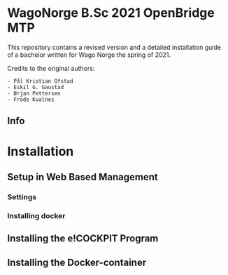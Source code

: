 # WagoNorge B.Sc 2021 OpenBridge MTP
This repository contains a revised version and a detailed installation guide of a bachelor written for Wago Norge the spring of 2021. 

Credits to the original authors:

    - Pål Kristian Ofstad
    - Eskil G. Gaustad
    - Ørjan Pettersen
    - Frode Kvalnes
    
## Info

# Installation



## Setup in Web Based Management

### Settings

### Installing docker


## Installing the e!COCKPIT Program

## Installing the Docker-container

